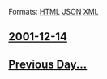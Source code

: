 
Formats: [HTML](2001/12/14/index.html)  [JSON](2001/12/14/index.json)  [XML](2001/12/14/index.xml)  

## [2001-12-14](/news/2001/12/14/index.md)

## [Previous Day...](/news/2001/12/13/index.md)

